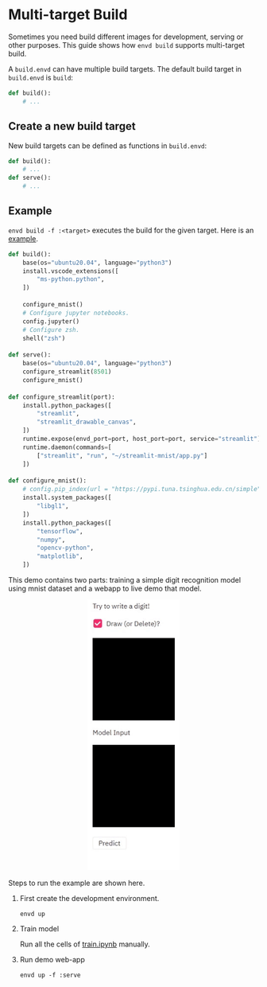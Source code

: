 # Multi-target Build

Sometimes you need build different images for development, serving or other purposes. This guide shows how `envd build` supports multi-target build.

A `build.envd` can have multiple build targets. The default build target in `build.envd` is `build`:

```py
def build():
    # ...
```

## Create a new build target

New build targets can be defined as functions in `build.envd`:

```py
def build():
    # ...
def serve():
    # ...
```

## Example

`envd build -f :<target>` executes the build for the given target. Here is an [example](https://github.com/tensorchord/envd/tree/main/examples/streamlit-mnist).

```py
def build():
    base(os="ubuntu20.04", language="python3")
    install.vscode_extensions([
        "ms-python.python",
    ])

    configure_mnist()
    # Configure jupyter notebooks.
    config.jupyter()
    # Configure zsh.
    shell("zsh")

def serve():
    base(os="ubuntu20.04", language="python3")
    configure_streamlit(8501)
    configure_mnist()

def configure_streamlit(port):
    install.python_packages([
        "streamlit",
        "streamlit_drawable_canvas",
    ])
    runtime.expose(envd_port=port, host_port=port, service="streamlit")
    runtime.daemon(commands=[
        ["streamlit", "run", "~/streamlit-mnist/app.py"]
    ])

def configure_mnist():
    # config.pip_index(url = "https://pypi.tuna.tsinghua.edu.cn/simple")
    install.system_packages([
        "libgl1",
    ])
    install.python_packages([
        "tensorflow",
        "numpy",
        "opencv-python",
        "matplotlib",
    ])
```

This demo contains two parts: training a simple digit recognition model using mnist dataset and a webapp to live demo that model.

<center>

![](./assets/demo.gif)

</center>

Steps to run the example are shown here.

1. First create the development environment.

    ```
    envd up
    ```

2. Train model

    Run all the cells of [train.ipynb](train.ipynb) manually.

3. Run demo web-app

    ```
    envd up -f :serve
    ```
